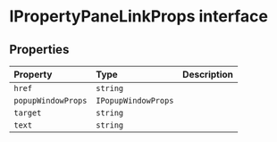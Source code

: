 # IPropertyPaneLinkProps interface








## Properties

| Property	   | Type	| Description|
|:-------------|:-------|:-----------|
|`href`      | `string` |  |
|`popupWindowProps`      | `IPopupWindowProps` |  |
|`target`      | `string` |  |
|`text`      | `string` |  |





